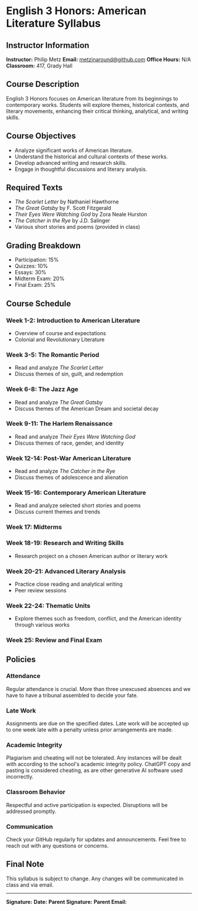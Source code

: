 # English 3 Honors: American Literature Syllabus

## Instructor Information
**Instructor:** Philip Metz 
**Email:** metzinaround@github.com 
**Office Hours:** N/A  
**Classroom:** 417, Grady Hall  

## Course Description
English 3 Honors focuses on American literature from its beginnings to contemporary works. Students will explore themes, historical contexts, and literary movements, enhancing their critical thinking, analytical, and writing skills.

## Course Objectives
- Analyze significant works of American literature.
- Understand the historical and cultural contexts of these works.
- Develop advanced writing and research skills.
- Engage in thoughtful discussions and literary analysis.

## Required Texts
- *The Scarlet Letter* by Nathaniel Hawthorne
- *The Great Gatsby* by F. Scott Fitzgerald
- *Their Eyes Were Watching God* by Zora Neale Hurston
- *The Catcher in the Rye* by J.D. Salinger
- Various short stories and poems (provided in class)

## Grading Breakdown
- Participation: 15%
- Quizzes: 10%
- Essays: 30%
- Midterm Exam: 20%
- Final Exam: 25%

## Course Schedule

### Week 1-2: Introduction to American Literature
- Overview of course and expectations
- Colonial and Revolutionary Literature

### Week 3-5: The Romantic Period
- Read and analyze *The Scarlet Letter*
- Discuss themes of sin, guilt, and redemption

### Week 6-8: The Jazz Age
- Read and analyze *The Great Gatsby*
- Discuss themes of the American Dream and societal decay

### Week 9-11: The Harlem Renaissance
- Read and analyze *Their Eyes Were Watching God*
- Discuss themes of race, gender, and identity

### Week 12-14: Post-War American Literature
- Read and analyze *The Catcher in the Rye*
- Discuss themes of adolescence and alienation

### Week 15-16: Contemporary American Literature
- Read and analyze selected short stories and poems
- Discuss current themes and trends

### Week 17: Midterms

### Week 18-19: Research and Writing Skills
- Research project on a chosen American author or literary work

### Week 20-21: Advanced Literary Analysis
- Practice close reading and analytical writing
- Peer review sessions

### Week 22-24: Thematic Units
- Explore themes such as freedom, conflict, and the American identity through various works

### Week 25: Review and Final Exam

## Policies

### Attendance
Regular attendance is crucial. More than three unexcused absences and we have to have a tribunal assembled to decide your fate. 

### Late Work
Assignments are due on the specified dates. Late work will be accepted up to one week late with a penalty unless prior arrangements are made. 

### Academic Integrity
Plagiarism and cheating will not be tolerated. Any instances will be dealt with according to the school's academic integrity policy. ChatGPT copy and pasting is considered cheating, as are other generative AI software used incorrectly. 

### Classroom Behavior
Respectful and active participation is expected. Disruptions will be addressed promptly. 

### Communication
Check your GitHub regularly for updates and announcements. Feel free to reach out with any questions or concerns.


## Final Note
This syllabus is subject to change. Any changes will be communicated in class and via email.

---

**Signature:** 
**Date:** 
**Parent Signature:**
**Parent Email:**
